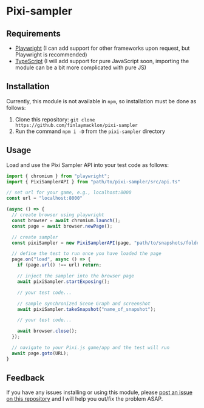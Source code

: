 # Pixi-sampler

## Requirements

- [Playwright](https://playwright.dev/) (I can add support for other frameworks upon request, but Playwright is recommended)
- [TypeScript](https://www.typescriptlang.org/) (I will add support for pure JavaScript soon, importing the module can be a bit more complicated with pure JS)

## Installation
Currently, this module is not available in `npm`, so installation must be done as follows:

1) Clone this repository: `git clone https://github.com/finlaymacklon/pixi-sampler`
2) Run the command `npm i -D` from the `pixi-sampler` directory

## Usage

Load and use the Pixi Sampler API into your test code as follows:

```js
import { chromium } from "playwright";
import { PixiSamplerAPI } from "path/to/pixi-sampler/src/api.ts"

// set url for your game, e.g., localhost:8000
const url = "localhost:8000" 

(async () => {
  // create browser using playwright
  const browser = await chromium.launch();
  const page = await browser.newPage();

  // create sampler 
  const pixiSampler = new PixiSamplerAPI(page, "path/to/snapshots/folder");

  // define the test to run once you have loaded the page
  page.on("load", async () => {
    if (page.url() !== url) return;

    // inject the sampler into the browser page
    await pixiSampler.startExposing();

    // your test code...

    // sample synchronized Scene Graph and screenshot
    await pixiSampler.takeSnapshot("name_of_snapshot");

    // your test code...

    await browser.close();
  });

  // navigate to your Pixi.js game/app and the test will run
  await page.goto(URL);
}
```

## Feedback

If you have any issues installing or using this module, please [post an issue on this repository](https://github.com/finlaymacklon/pixi-sampler/issues/new) and I will help you out/fix the problem ASAP.
